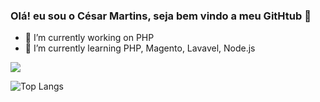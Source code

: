 ### Olá! eu sou o César Martins, seja bem vindo a meu GitHtub 👋

- 🔭 I’m currently working on PHP
- 🌱 I’m currently learning PHP, Magento, Lavavel, Node.js

<picture>
  <source
    srcset="https://github-readme-stats.vercel.app/api?username=cesarmartins&show_icons=true&theme=dark"
    media="(prefers-color-scheme: dark)"
  />
  <source
    srcset="https://github-readme-stats.vercel.app/api?username=cesarmartins&show_icons=true"
    media="(prefers-color-scheme: light), (prefers-color-scheme: no-preference)"
  />
  <img src="https://github-readme-stats.vercel.app/api?username=cesarmartins&show_icons=true" />
</picture>

![Top Langs](https://github-readme-stats.vercel.app/api/top-langs/?username=cesarmartins&hide_progress=false)
